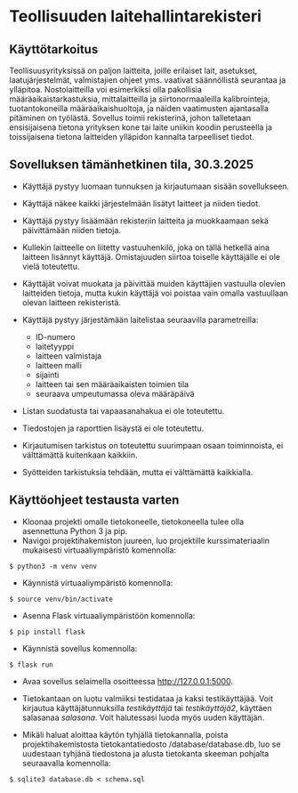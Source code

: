 # Teollisuuden laitehallintarekisteri

## Käyttötarkoitus
Teollisuusyrityksissä on paljon laitteita, joille erilaiset lait, asetukset, laatujärjestelmät, valmistajien ohjeet yms. vaativat säännöllistä seurantaa ja ylläpitoa. Nostolaitteilla voi esimerkiksi olla pakollisia määräaikaistarkastuksia, mittalaitteilla ja siirtonormaaleilla kalibrointeja, tuotantokoneilla määräaikaishuoltoja, ja näiden vaatimusten ajantasalla pitäminen on työlästä. Sovellus toimii rekisterinä, johon talletetaan ensisijaisena tietona yrityksen kone tai laite uniikin koodin perusteella ja toissijaisena tietona laitteiden ylläpidon kannalta tarpeelliset tiedot.

## Sovelluksen tämänhetkinen tila, 30.3.2025

- Käyttäjä pystyy luomaan tunnuksen ja kirjautumaan sisään sovellukseen.

- Käyttäjä näkee kaikki järjestelmään lisätyt laitteet ja niiden tiedot.

- Käyttäjä pystyy lisäämään rekisteriin laitteita ja muokkaamaan sekä päivittämään niiden tietoja.

- Kullekin laitteelle on liitetty vastuuhenkilö, joka on tällä hetkellä aina laitteen lisännyt käyttäjä. Omistajuuden siirtoa toiselle käyttäjälle ei ole vielä toteutettu.

- Käyttäjät voivat muokata ja päivittää muiden käyttäjien vastuulla olevien laitteiden tietoja, mutta kukin käyttäjä voi poistaa vain omalla vastuullaan olevan laitteen rekisteristä.

- Käyttäjä pystyy järjestämään laitelistaa seuraavilla parametreilla:
  - ID-numero 
  - laitetyyppi
  - laitteen valmistaja
  - laitteen malli
  - sijainti
  - laitteen tai sen määräaikaisten toimien tila
  - seuraava umpeutumassa oleva määräpäivä

- Listan suodatusta tai vapaasanahakua ei ole toteutettu.

- Tiedostojen ja raporttien lisäystä ei ole toteutettu.

- Kirjautumisen tarkistus on toteutettu suurimpaan osaan toiminnoista, ei välttämättä kuitenkaan kaikkiin.
- Syötteiden tarkistuksia tehdään, mutta ei välttämättä kaikkialla.

## Käyttöohjeet testausta varten
- Kloonaa projekti omalle tietokoneelle, tietokoneella tulee olla asennettuna Python 3 ja pip.
- Navigoi projektihakemiston juureen, luo projektille kurssimateriaalin mukaisesti virtuaaliympäristö komennolla:
```
$ python3 -m venv venv
```
- Käynnistä virtuaaliympäristö komennolla:
```
$ source venv/bin/activate
```
- Asenna Flask virtuaaliympäristöön komennolla:
```
$ pip install flask
```
- Käynnistä sovellus komennolla:
```
$ flask run
```
- Avaa sovellus selaimella osoitteessa http://127.0.0.1:5000.
- Tietokantaan on luotu valmiiksi testidataa ja kaksi testikäyttäjää. Voit kirjautua käyttäjätunnuksilla _testikäyttäjä_ tai _testikäyttäjä2_, käyttäen salasanaa _salasana_. Voit halutessasi luoda myös uuden käyttäjän.

- Mikäli haluat aloittaa käytön tyhjällä tietokannalla, poista projektihakemistosta tietokantatiedosto /database/database.db, luo se uudestaan tyhjänä tiedostona ja alusta tietokanta skeeman pohjalta seuraavalla komennolla:
```
$ sqlite3 database.db < schema.sql
```
